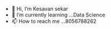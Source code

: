 - 👋 Hi, I’m Kesavan sekar
- 🌱 I’m currently learning ...Data Science
- 📫 How to reach me ...8056788262

<!---
harish02893/harish02893 is a ✨ special ✨ repository because its `README.md` (this file) appears on your GitHub profile.
You can click the Preview link to take a look at your changes.
--->
